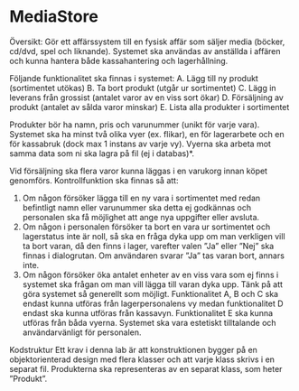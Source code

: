 # MediaStore

Översikt: Gör ett affärssystem till en fysisk affär som säljer media (böcker, cd/dvd, spel
och liknande). Systemet ska användas av anställda i affären och kunna hantera både
kassahantering och lagerhållning. 

Följande funktionalitet ska finnas i systemet:
A. Lägg till ny produkt (sortimentet utökas)
B. Ta bort produkt (utgår ur sortimentet)
C. Lägg in leverans från grossist (antalet varor av en viss sort ökar)
D. Försäljning av produkt (antalet av sålda varor minskar)
E. Lista alla produkter i sortimentet

Produkter bör ha namn, pris och varunummer (unikt för varje vara).
Systemet ska ha minst två olika vyer (ex. flikar), en för lagerarbete och en för kassabruk
(dock max 1 instans av varje vy). Vyerna ska arbeta mot samma data som ni ska lagra på
fil (ej i databas)*. 

Vid försäljning ska flera varor kunna läggas i en varukorg innan köpet genomförs.
Kontrollfunktion ska finnas så att:
1) Om någon försöker lägga till en ny vara i sortimentet med redan befintligt namn
eller varunummer ska detta ej godkännas och personalen ska få möjlighet att ange
nya uppgifter eller avsluta.
2) Om någon i personalen försöker ta bort en vara ur sortimentet och lagerstatus inte
är noll, så ska en fråga dyka upp om man verkligen vill ta bort varan, då den finns
i lager, varefter valen ”Ja” eller ”Nej” ska finnas i dialogrutan. Om användaren
svarar ”Ja” tas varan bort, annars inte.
3) Om någon försöker öka antalet enheter av en viss vara som ej finns i systemet ska
frågan om man vill lägga till varan dyka upp.
Tänk på att göra systemet så generellt som möjligt. Funktionalitet A, B och C ska endast
kunna utföras från lagerpersonalens vy medan funktionalitet D endast ska kunna utföras
från kassavyn. Funktionalitet E ska kunna utföras från båda vyerna. Systemet ska vara
estetiskt tilltalande och användarvänligt för personalen.

Kodstruktur
Ett krav i denna lab är att konstruktionen bygger på en objektorienterad design med flera
klasser och att varje klass skrivs i en separat fil. Produkterna ska representeras av en
separat klass, som heter ”Produkt”. 
